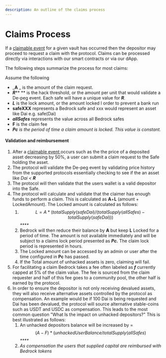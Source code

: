 ```yaml
---
description: An outline of the claims process
---
```


# Claims Process

If a [claimable event](covered-events.md) for a given vault has occurred then the depositor may proceed to request a claim with the protocol. Claims can be processed directly via interactions with our smart contracts or via our dApp.&#x20;

The following steps summarize the process for most claims:&#x20;

Assume the following

* _**A** _ is the amount of the claim request.
* _**R**_** ** is the hack threshold, or the amount per unit that would validate a De-peg event. Each safe will have a unique value for _**R**_.&#x20;
* _**L**_ is the lock amount, or the amount locked I order to prevent a bank run&#x20;
* **safeXXX** represents a Bedrock safe and xxx would represent an asset like Dai e.g. safe(Dai)
* _**allSafes**_ represents the value across all Bedrock safes
* **F** is the claim fee&#x20;
* _**Pc** is the period of time a claim amount is locked. This value is constant._

####

#### Validation and reimbursement&#x20;

1. After a [claimable event ](covered-events.md)occurs such as the the price of a deposited asset decreasing by 50%,  a user can submit a claim request to the Safe holding the asset. &#x20;
2. The protocol will validate the De-peg event by validating price history from the supported protocols essentially checking to see if the an asset like _Dai < **R**_
3. The protocol will then validate that the users wallet is a valid depositor into the Safe.&#x20;
4. The protocol will calculate and validate that the claimer has enough funds to perform a claim. This is calculated as **A**+**L** (amount + LockedAmount).  The Locked amount is calculated as follows:&#x20;
   1. $$L = A * ( totalSupply(safeDai) / (totalSupply(allSafes) - totalSupply(safeDai)) )$$_****_
   2. Bedrock will then reduce their balance by **A** but keep **L** Locked for a period of time. The amount is not available immediately and will be subject to a claims lock period presented as _**Pc.**_ The claim lock period is represented in hours.
   3. The Locked amount can be accessed by an admin or user after the time configured in **Pc** has passed.&#x20;
   4. If the Total amount of unhacked assets is zero, claiming will fail.&#x20;
5. For facilitating a claim Bedrock takes a fee often labeled as _**f**_ currently capped at 5% of the claim value. The fee is sourced from the claim requester and half of this fee goes to a community pool, the other half is earned by the protocol.&#x20;
6. In order to ensure the depositor is not only receiving devalued assets, they will also receive alternative assets controlled by the protocol as compensation. An example would be if 100 Dai is being requested and Dai has been devalued, the protocol will source alternative stable-coins such as USDT and USDC as compensation. This leads to the most common question "What Is the impact on unhacked depositors?" This is best illustrated as follows:&#x20;
   1. An unhacked depositors balance will be increased by = $$(A - F) * (unhackedUserBalance / totalSupply(allSafes)$$_****_
   2. _As compensation the users that supplied capital are reimbursed with Bedrock tokens_

